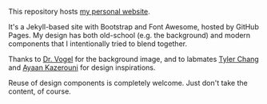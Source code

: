 This repository hosts [my personal website][1].

It's a Jekyll-based site with Bootstrap and Font Awesome, hosted by GitHub
Pages. My design has both old-school (e.g. the background) and modern components
that I intentionally tried to blend together.

Thanks to [Dr. Vogel][2] for the background image, and to labmates
[Tyler Chang][3] and [Ayaan Kazerouni][4] for design inspirations.

Reuse of design components is completely welcome. Just don't take the content,
of course.

[1]: https://jcdetwiler.github.io
[2]: https://www.math.tamu.edu/~tvogel/
[3]: http://people.cs.vt.edu/thchang/
[4]: http://people.cs.vt.edu/~ayaan/#
